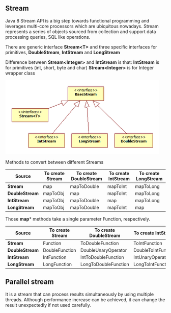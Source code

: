 Stream
---
Java 8 Stream API is a big step towards functional programming and leverages multi-core processors which are ubiquitous nowadays. Stream represents a series of objects sourced from collection and support data processing queries, SQL like operations. 

There are generic interface **Stream\<T>** and three specific interfaces for primitives, **DoubleStream**, **IntStream** and **LongStream**

Difference between **Stream\<Integer>** and **IntStream** is that:
**IntStream** is for primitives (int, short, byte and char)
**Stream\<Integer>** is for Integer wrapper class

![Image of Yaktocat](streams.png)

Methods to convert between different Streams

Source | To create Stream | To create DoubleStream | To create IntStream | To create LongStream
--- | --- |--- |--- |---
**Stream** | map | mapToDouble | mapToInt | mapToLong
**DoubleStream** | mapToObj | map | mapToInt | mapToLong
**IntStream** | mapToObj | mapToDouble | map | mapToLong
**LongStream** | mapToObj | mapToDouble | mapToInt | map
 
Those **map*** methods take a single parameter Function, respectively. 

Source | To create Stream | To create DoubleStream | To create IntStream | To create LongStream
--- | --- |--- |--- |---
**Stream** | Function | ToDoubleFunction | ToIntFunction | ToLongFunction
**DoubleStream** | DoubleFunction | DoubleUnaryOperator | DoubleToIntFunction | DoubleToLongFunction
**IntStream** | IntFunction | IntToDoubleFunction | IntUnaryOperator | IntToLongFunction
**LongStream** | LongFunction | LongToDoubleFunction | LongToIntFunction | LongUnaryOperator

Parallel stream
---
It is a stream that can process results simultaneously by using multiple threads. Although performance increase can be achieved, it can change the result unexpectedly if not used carefully.
